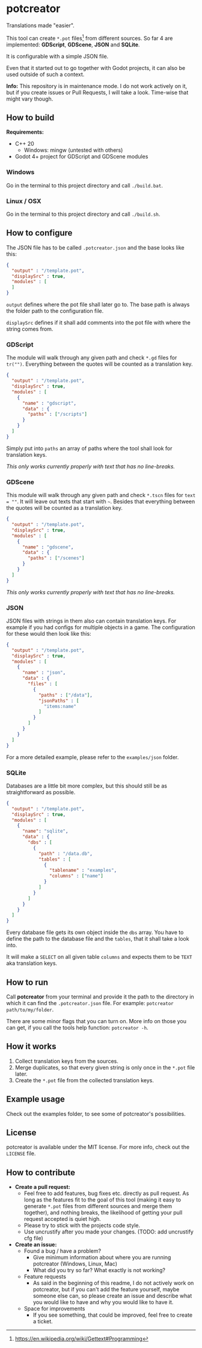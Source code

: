 # potcreator

Translations made "easier".

This tool can create `*.pot` files[^1] from different sources. So far 4 are
implemented: **GDScript**, **GDScene**, **JSON** and **SQLite**.

It is configurable with a simple JSON file.

Even that it started out to go together with Godot projects, it can also be used
outside of such a context.

**Info:** This repository is in maintenance mode. I do not work actively on it,
but if you create issues or Pull Requests, I will take a look. Time-wise that
might vary though.

## How to build

**Requirements:**

* C++ 20
  * Windows: mingw (untested with others)
* Godot 4+ project for GDScript and GDScene modules

### Windows

Go in the terminal to this project directory and call `./build.bat`.

### Linux / OSX

Go in the terminal to this project directory and call `./build.sh`.

## How to configure

The JSON file has to be called `.potcreator.json` and the base looks like this:

```json
{
  "output" : "/template.pot",
  "displaySrc" : true,
  "modules" : [
  ]
}

```

`output` defines where the pot file shall later go to. The base path is always
the folder path to the configuration file.

`displaySrc` defines if it shall add comments into the pot file with where the
string comes from.

### GDScript

The module will walk through any given path and check `*.gd` files for `tr("")`.
Everything between the quotes will be counted as a translation key.

```json
{
  "output" : "/template.pot",
  "displaySrc" : true,
  "modules" : [
    {
      "name" : "gdscript",
      "data" : {
        "paths" : ["/scripts"]
      }
    }
  ]
}
```

Simply put into `paths` an array of paths where the tool shall look for
translation keys.

*This only works currently properly with text that has no line-breaks.*

### GDScene

This module will walk through any given path and check `*.tscn` files for
`text = ""`. It will leave out texts that start with `~`. Besides that
everything between the quotes will be counted as a translation key.

```json
{
  "output" : "/template.pot",
  "displaySrc" : true,
  "modules" : [
    {
      "name" : "gdscene",
      "data" : {
        "paths" : ["/scenes"]
      }
    }
  ]
}
```

*This only works currently properly with text that has no line-breaks.*

### JSON

JSON files with strings in them also can contain translation keys. For example
if you had configs for multiple objects in a game. The configuration for these
would then look like this:

```json
{
  "output" : "/template.pot",
  "displaySrc" : true,
  "modules" : [
    {
      "name" : "json",
      "data" : {
        "files" : [
          {
            "paths" : ["/data"],
            "jsonPaths" : [
              "items:name"
            ]
          }
        ]
      }
    }
  ]
}
```

For a more detailed example, please refer to the `examples/json` folder.

### SQLite

Databases are a little bit more complex, but this should still be as
straightforward as possible.

```json
{
  "output" : "/template.pot",
  "displaySrc" : true,
  "modules" : [
    {
      "name": "sqlite",
      "data" : {
        "dbs" : [
          {
            "path" : "/data.db",
            "tables" : [
              {
                "tablename" : "examples",
                "columns" : ["name"]
              }
            ]
          }
        ]
      }
    }
  ]
}
```

Every database file gets its own object inside the `dbs` array. You have to
define the path to the database file and the `tables`, that it shall take a look
into.

It will make a `SELECT` on all given table `columns` and expects them to be
`TEXT` aka translation keys.

## How to run

Call **potcreator** from your terminal and provide it the path to the directory
in which it can find the `.potcreator.json` file. For example:
`potcreator path/to/my/folder`.

There are some minor flags that you can turn on. More info on those you can get,
if you call the tools help function: `potcreator -h`.

## How it works

1. Collect translation keys from the sources.
2. Merge duplicates, so that every given string is only once in the `*.pot` file later.
3. Create the `*.pot` file from the collected translation keys.

## Example usage

Check out the examples folder, to see some of potcreator's possibilities.

## License

potcreator is available under the MIT license. For more info, check out the
`LICENSE` file.

## How to contribute

* **Create a pull request:**
  * Feel free to add features, bug fixes etc. directly as pull request. As long
    as the features fit to the goal of this tool (making it easy to generate
    `*.pot` files from different sources and merge them together), and nothing
    breaks, the likelihood of getting your pull request accepted is quiet high.
  * Please try to stick with the projects code style.
  * Use uncrustify after you made your changes. (TODO: add uncrustify cfg file)
* **Create an issue:**
  * Found a bug / have a problem?
    * Give minimum information about where you are running potcreator (Windows, Linux, Mac)
    * What did you try so far? What exactly is not working?
  * Feature requests
    * As said in the beginning of this readme, I do not actively work on potcreator,
      but if you can't add the feature yourself, maybe someone else can, so please
      create an issue and describe what you would like to have and why you would
      like to have it.
  * Space for improvements
    * If you see something, that could be improved, feel free to create a ticket.

[^1]: https://en.wikipedia.org/wiki/Gettext#Programming
